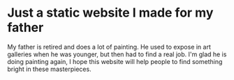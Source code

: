 # Just a static website I made for my father

My father is retired and does a lot of painting. 
He used to expose in art galleries when he was younger, but then had to find a real job. I'm glad he is doing painting again, I hope this website will help people to find something bright in these masterpieces.